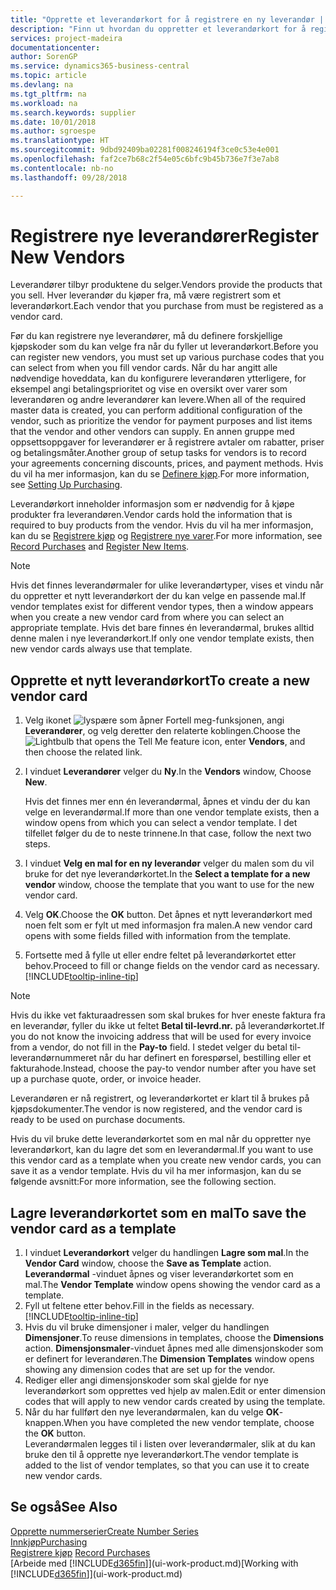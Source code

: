 ```yaml
---
title: "Opprette et leverandørkort for å registrere en ny leverandør | Microsoft-dokumentasjon"
description: "Finn ut hvordan du oppretter et leverandørkort for å registrere en ny leverandør."
services: project-madeira
documentationcenter: 
author: SorenGP
ms.service: dynamics365-business-central
ms.topic: article
ms.devlang: na
ms.tgt_pltfrm: na
ms.workload: na
ms.search.keywords: supplier
ms.date: 10/01/2018
ms.author: sgroespe
ms.translationtype: HT
ms.sourcegitcommit: 9dbd92409ba02281f008246194f3ce0c53e4e001
ms.openlocfilehash: faf2ce7b68c2f54e05c6bfc9b45b736e7f3e7ab8
ms.contentlocale: nb-no
ms.lasthandoff: 09/28/2018

---
```

# <a name="register-new-vendors"></a><span data-ttu-id="8c1a0-103">Registrere nye leverandører</span><span class="sxs-lookup"><span data-stu-id="8c1a0-103">Register New Vendors</span></span>
<span data-ttu-id="8c1a0-104">Leverandører tilbyr produktene du selger.</span><span class="sxs-lookup"><span data-stu-id="8c1a0-104">Vendors provide the products that you sell.</span></span> <span data-ttu-id="8c1a0-105">Hver leverandør du kjøper fra, må være registrert som et leverandørkort.</span><span class="sxs-lookup"><span data-stu-id="8c1a0-105">Each vendor that you purchase from must be registered as a vendor card.</span></span>

<span data-ttu-id="8c1a0-106">Før du kan registrere nye leverandører, må du definere forskjellige kjøpskoder som du kan velge fra når du fyller ut leverandørkort.</span><span class="sxs-lookup"><span data-stu-id="8c1a0-106">Before you can register new vendors, you must set up various purchase codes that you can select from when you fill vendor cards.</span></span> <span data-ttu-id="8c1a0-107">Når du har angitt alle nødvendige hoveddata, kan du konfigurere leverandøren ytterligere, for eksempel angi betalingsprioritet og vise en oversikt over varer som leverandøren og andre leverandører kan levere.</span><span class="sxs-lookup"><span data-stu-id="8c1a0-107">When all of the required master data is created, you can perform additional configuration of the vendor, such as prioritize the vendor for payment purposes and list items that the vendor and other vendors can supply.</span></span> <span data-ttu-id="8c1a0-108">En annen gruppe med oppsettsoppgaver for leverandører er å registrere avtaler om rabatter, priser og betalingsmåter.</span><span class="sxs-lookup"><span data-stu-id="8c1a0-108">Another group of setup tasks for vendors is to record your agreements concerning discounts, prices, and payment methods.</span></span> <span data-ttu-id="8c1a0-109">Hvis du vil ha mer informasjon, kan du se [Definere kjøp](purchasing-setup-purchasing.md).</span><span class="sxs-lookup"><span data-stu-id="8c1a0-109">For more information, see [Setting Up Purchasing](purchasing-setup-purchasing.md).</span></span>

<span data-ttu-id="8c1a0-110">Leverandørkort inneholder informasjon som er nødvendig for å kjøpe produkter fra leverandøren.</span><span class="sxs-lookup"><span data-stu-id="8c1a0-110">Vendor cards hold the information that is required to buy products from the vendor.</span></span> <span data-ttu-id="8c1a0-111">Hvis du vil ha mer informasjon, kan du se [Registrere kjøp](purchasing-how-record-purchases.md) og [Registrere nye varer](inventory-how-register-new-items.md).</span><span class="sxs-lookup"><span data-stu-id="8c1a0-111">For more information, see [Record Purchases](purchasing-how-record-purchases.md) and [Register New Items](inventory-how-register-new-items.md).</span></span>

> [!NOTE]  
>   <span data-ttu-id="8c1a0-112">Hvis det finnes leverandørmaler for ulike leverandørtyper, vises et vindu når du oppretter et nytt leverandørkort der du kan velge en passende mal.</span><span class="sxs-lookup"><span data-stu-id="8c1a0-112">If vendor templates exist for different vendor types, then a window appears when you create a new vendor card from where you can select an appropriate template.</span></span> <span data-ttu-id="8c1a0-113">Hvis det bare finnes én leverandørmal, brukes alltid denne malen i nye leverandørkort.</span><span class="sxs-lookup"><span data-stu-id="8c1a0-113">If only one vendor template exists, then new vendor cards always use that template.</span></span>

## <a name="to-create-a-new-vendor-card"></a><span data-ttu-id="8c1a0-114">Opprette et nytt leverandørkort</span><span class="sxs-lookup"><span data-stu-id="8c1a0-114">To create a new vendor card</span></span>
1. <span data-ttu-id="8c1a0-115">Velg ikonet ![lyspære som åpner Fortell meg-funksjonen](media/ui-search/search_small.png "Fortell hva du vil gjøre"), angi **Leverandører**, og velg deretter den relaterte koblingen.</span><span class="sxs-lookup"><span data-stu-id="8c1a0-115">Choose the ![Lightbulb that opens the Tell Me feature](media/ui-search/search_small.png "Tell me what you want to do") icon, enter **Vendors**, and then choose the related link.</span></span>  
2. <span data-ttu-id="8c1a0-116">I vinduet **Leverandører** velger du **Ny**.</span><span class="sxs-lookup"><span data-stu-id="8c1a0-116">In the **Vendors** window, Choose **New**.</span></span>

    <span data-ttu-id="8c1a0-117">Hvis det finnes mer enn én leverandørmal, åpnes et vindu der du kan velge en leverandørmal.</span><span class="sxs-lookup"><span data-stu-id="8c1a0-117">If more than one vendor template exists, then a window opens from which you can select a vendor template.</span></span> <span data-ttu-id="8c1a0-118">I det tilfellet følger du de to neste trinnene.</span><span class="sxs-lookup"><span data-stu-id="8c1a0-118">In that case, follow the next two steps.</span></span>
3. <span data-ttu-id="8c1a0-119">I vinduet **Velg en mal for en ny leverandør** velger du malen som du vil bruke for det nye leverandørkortet.</span><span class="sxs-lookup"><span data-stu-id="8c1a0-119">In the **Select a template for a new vendor** window, choose the template that you want to use for the new vendor card.</span></span>
4. <span data-ttu-id="8c1a0-120">Velg **OK**.</span><span class="sxs-lookup"><span data-stu-id="8c1a0-120">Choose the **OK** button.</span></span> <span data-ttu-id="8c1a0-121">Det åpnes et nytt leverandørkort med noen felt som er fylt ut med informasjon fra malen.</span><span class="sxs-lookup"><span data-stu-id="8c1a0-121">A new vendor card opens with some fields filled with information from the template.</span></span>
5. <span data-ttu-id="8c1a0-122">Fortsette med å fylle ut eller endre feltet på leverandørkortet etter behov.</span><span class="sxs-lookup"><span data-stu-id="8c1a0-122">Proceed to fill or change fields on the vendor card as necessary.</span></span> [!INCLUDE[tooltip-inline-tip](includes/tooltip-inline-tip_md.md)]

> [!NOTE]  
>   <span data-ttu-id="8c1a0-123">Hvis du ikke vet fakturaadressen som skal brukes for hver eneste faktura fra en leverandør, fyller du ikke ut feltet **Betal til-levrd.nr.** på leverandørkortet.</span><span class="sxs-lookup"><span data-stu-id="8c1a0-123">If you do not know the invoicing address that will be used for every invoice from a vendor, do not fill in the **Pay-to** field.</span></span> <span data-ttu-id="8c1a0-124">I stedet velger du betal til-leverandørnummeret når du har definert en forespørsel, bestilling eller et fakturahode.</span><span class="sxs-lookup"><span data-stu-id="8c1a0-124">Instead, choose the pay-to vendor number after you have set up a purchase quote, order, or invoice header.</span></span>

<span data-ttu-id="8c1a0-125">Leverandøren er nå registrert, og leverandørkortet er klart til å brukes på kjøpsdokumenter.</span><span class="sxs-lookup"><span data-stu-id="8c1a0-125">The vendor is now registered, and the vendor card is ready to be used on purchase documents.</span></span>

<span data-ttu-id="8c1a0-126">Hvis du vil bruke dette leverandørkortet som en mal når du oppretter nye leverandørkort, kan du lagre det som en leverandørmal.</span><span class="sxs-lookup"><span data-stu-id="8c1a0-126">If you want to use this vendor card as a template when you create new vendor cards, you can save it as a vendor template.</span></span> <span data-ttu-id="8c1a0-127">Hvis du vil ha mer informasjon, kan du se følgende avsnitt:</span><span class="sxs-lookup"><span data-stu-id="8c1a0-127">For more information, see the following section.</span></span>

## <a name="to-save-the-vendor-card-as-a-template"></a><span data-ttu-id="8c1a0-128">Lagre leverandørkortet som en mal</span><span class="sxs-lookup"><span data-stu-id="8c1a0-128">To save the vendor card as a template</span></span>
1. <span data-ttu-id="8c1a0-129">I vinduet **Leverandørkort** velger du handlingen **Lagre som mal**.</span><span class="sxs-lookup"><span data-stu-id="8c1a0-129">In the **Vendor Card** window, choose the **Save as Template** action.</span></span> <span data-ttu-id="8c1a0-130">**Leverandørmal**  -vinduet åpnes og viser leverandørkortet som en mal.</span><span class="sxs-lookup"><span data-stu-id="8c1a0-130">The **Vendor Template** window opens showing the vendor card as a template.</span></span>
2. <span data-ttu-id="8c1a0-131">Fyll ut feltene etter behov.</span><span class="sxs-lookup"><span data-stu-id="8c1a0-131">Fill in the fields as necessary.</span></span> [!INCLUDE[tooltip-inline-tip](includes/tooltip-inline-tip_md.md)]
3. <span data-ttu-id="8c1a0-132">Hvis du vil bruke dimensjoner i maler, velger du handlingen **Dimensjoner**.</span><span class="sxs-lookup"><span data-stu-id="8c1a0-132">To reuse dimensions in templates, choose the **Dimensions** action.</span></span> <span data-ttu-id="8c1a0-133">**Dimensjonsmaler**-vinduet åpnes med alle dimensjonskoder som er definert for leverandøren.</span><span class="sxs-lookup"><span data-stu-id="8c1a0-133">The **Dimension Templates** window opens showing any dimension codes that are set up for the vendor.</span></span>
4. <span data-ttu-id="8c1a0-134">Rediger eller angi dimensjonskoder som skal gjelde for nye leverandørkort som opprettes ved hjelp av malen.</span><span class="sxs-lookup"><span data-stu-id="8c1a0-134">Edit or enter dimension codes that will apply to new vendor cards created by using the template.</span></span>
5. <span data-ttu-id="8c1a0-135">Når du har fullført den nye leverandørmalen, kan du velge **OK**-knappen.</span><span class="sxs-lookup"><span data-stu-id="8c1a0-135">When you have completed the new vendor template, choose the **OK** button.</span></span>  
   <span data-ttu-id="8c1a0-136">Leverandørmalen legges til i listen over leverandørmaler, slik at du kan bruke den til å opprette nye leverandørkort.</span><span class="sxs-lookup"><span data-stu-id="8c1a0-136">The vendor template is added to the list of vendor templates, so that you can use it to create new vendor cards.</span></span>

## <a name="see-also"></a><span data-ttu-id="8c1a0-137">Se også</span><span class="sxs-lookup"><span data-stu-id="8c1a0-137">See Also</span></span>
[<span data-ttu-id="8c1a0-138">Opprette nummerserier</span><span class="sxs-lookup"><span data-stu-id="8c1a0-138">Create Number Series</span></span>](ui-create-number-series.md)  
[<span data-ttu-id="8c1a0-139">Innkjøp</span><span class="sxs-lookup"><span data-stu-id="8c1a0-139">Purchasing</span></span>](purchasing-manage-purchasing.md)  
<span data-ttu-id="8c1a0-140">[Registrere kjøp](purchasing-how-record-purchases.md) </span><span class="sxs-lookup"><span data-stu-id="8c1a0-140">[Record Purchases](purchasing-how-record-purchases.md) </span></span>  
<span data-ttu-id="8c1a0-141">[Arbeide med [!INCLUDE[d365fin](includes/d365fin_md.md)]](ui-work-product.md)</span><span class="sxs-lookup"><span data-stu-id="8c1a0-141">[Working with [!INCLUDE[d365fin](includes/d365fin_md.md)]](ui-work-product.md)</span></span>  

